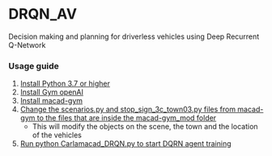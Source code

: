 # DRQN_AV
Decision making and planning for driverless vehicles using Deep Recurrent Q-Network


### Usage guide

1. [Install Python 3.7 or higher](#)
1. [Install Gym openAI](#github.com/openai/gym)
1. [Install macad-gym](#github.com/praveen-palanisamy/macad-gym#getting-started)
1. [Change the scenarios.py and stop_sign_3c_town03.py files from macad-gym to the files that are inside the macad-gym_mod folder](#macad-gym_mod)
	- This will modify the objects on the scene, the town and the location of the vehicles
1. [Run python Carlamacad_DRQN.py to start DQRN agent training](#)

